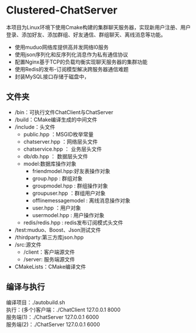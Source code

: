 # Clustered-ChatServer
本项目为Linux环境下使用Cmake构建的集群聊天服务器，实现新用户注册、用户登录、添加好友、添加群组、好友通信、群组聊天、离线消息等功能。     
- 使用muduo网络库提供高并发网络I0服务
- 使用json序列化和反序列化消息作为私有通信协议
- 配置Nginx基于TCP的负载均衡实现聊天服务器的集群功能
- 使用Redis的发布-订阅模型解决跨服务器通信难题
- 封装MySQL接口存储于磁盘中，

## 文件夹
- /bin：可执行文件ChatClient与ChatServer     
- /build：CMake编译生成的中间文件     
- /include：头文件     
    - public.hpp ：MSGID枚举常量          
    - chatserver.hpp ：网络层头文件     
    - chatservice.hpp ： 业务层头文件     
    - db/db.hpp ： 数据层头文件     
    - model:数据库操作对象     
        - friendmodel.hpp:好友表操作对象     
        - group.hpp      : 群组对象     
        - groupmodel.hpp : 群组操作对象     
        - groupuser.hpp  ：群组用户对象     
        - offlinemessagemodel : 离线消息操作对象    
        - user.hpp       ：用户对象     
        - usermodel.hpp  : 用户操作对象     
    - redis/redis.hpp    : redis发布订阅模式头文件     
- /test:muduo、Boost、Json测试文件     
- /thirdparty:第三方库json.hpp     
- /src:源文件     
    - /client：客户端源文件     
    - /server: 服务端源文件     
- CMakeLists：CMake编译文件     

## 编译与执行
编译项目：./autobuild.sh     
执行：(多个)客户端：./ChatClient 127.0.0.1 8000     
      服务端(1)：./ChatServer 127.0.0.1 6000     
      服务端(2)：./ChatServer 127.0.0.1 6000     



